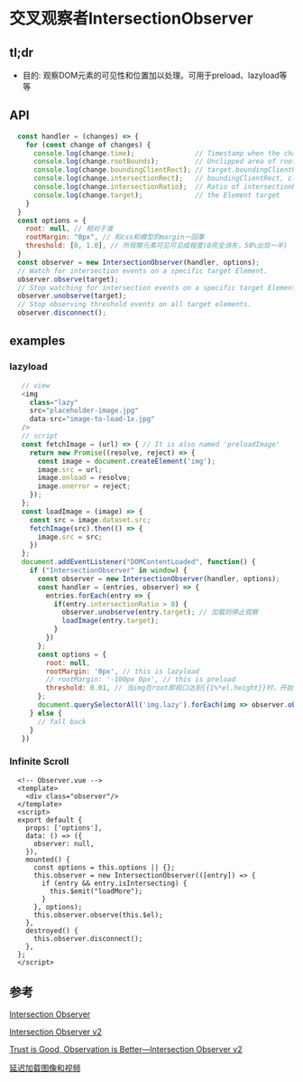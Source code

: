# 交叉观察者IntersectionObserver

## tl;dr
* 目的: 观察DOM元素的可见性和位置加以处理。可用于preload、lazyload等等

## API
```javascript
  const handler = (changes) => {
    for (const change of changes) {
      console.log(change.time);               // Timestamp when the change occurred
      console.log(change.rootBounds);         // Unclipped area of root
      console.log(change.boundingClientRect); // target.boundingClientRect()
      console.log(change.intersectionRect);   // boundingClientRect, clipped by its containing block ancestors, and intersected with rootBounds
      console.log(change.intersectionRatio);  // Ratio of intersectionRect area to boundingClientRect area
      console.log(change.target);             // the Element target
    }
  }
  const options = {
    root: null, // 相对于谁
    rootMargin: "0px", // 和css和模型的margin一回事
    threshold: [0, 1.0], // 所观察元素可见可见成程度(0完全消失，50%出现一半)
  }
  const observer = new IntersectionObserver(handler, options);
  // Watch for intersection events on a specific target Element.
  observer.observe(target);
  // Stop watching for intersection events on a specific target Element.
  observer.unobserve(target);
  // Stop observing threshold events on all target elements.
  observer.disconnect();
```
## examples
### lazyload
 ```javascript
    // view
    <img 
      class="lazy"
      src="placeholder-image.jpg"
      data-src="image-to-load-1x.jpg"
    />
    // script
    const fetchImage = (url) => { // It is also named 'preloadImage'
      return new Promise((resolve, reject) => {
        const image = document.createElement('img');
        image.src = url;
        image.onload = resolve;
        image.onerror = reject;
      });
    };
    const loadImage = (image) => {
      const src = image.dataset.src;
      fetchImage(src).then(() => {
        image.src = src;
      })
    };
    document.addEventListener("DOMContentLoaded", function() {
      if ("IntersectionObserver" in window) {
        const observer = new IntersectionObserver(handler, options);
        const handler = (entries, observer) => {
          entries.forEach(entry => {
            if(entry.intersectionRatio > 0) {
              observer.unobserve(entry.target); // 加载则停止观察
              loadImage(entry.target);
            }
          })
        };
        const options = {
          root: null,
          rootMargin: '0px', // this is lazyload
          // rootMargin: '-100px 0px', // this is preload 
          threshold: 0.01, // 当img在root即视口达到{{1%*el.height}}时，开始加载图片
        };
        document.querySelectorAll('img.lazy').forEach(img => observer.observe(img))
      } else {
        // fall back
      }
    })
   ```
### Infinite Scroll 
```vue
  <!-- Observer.vue -->
  <template>
    <div class="observer"/>
  </template>
  <script>
  export default {
    props: ['options'],
    data: () => ({
      observer: null,
    }),
    mounted() {
      const options = this.options || {};
      this.observer = new IntersectionObserver(([entry]) => {
        if (entry && entry.isIntersecting) {
          this.$emit("loadMore");
        }
      }, options);
      this.observer.observe(this.$el);
    },
    destroyed() {
      this.observer.disconnect();
    },
  };
  </script>
```

## 参考
[Intersection Observer](https://w3c.github.io/IntersectionObserver/)

[Intersection Observer v2](https://w3c.github.io/IntersectionObserver/v2/)

[Trust is Good, Observation is Better—Intersection Observer v2](https://developers.google.com/web/updates/2019/02/intersectionobserver-v2)

[延迟加载图像和视频](https://developers.google.com/web/fundamentals/performance/lazy-loading-guidance/images-and-video)
